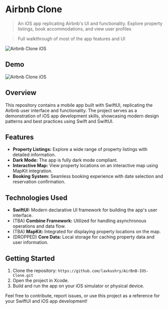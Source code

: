 # Airbnb Clone <!-- omit in toc -->

> An iOS app replicating Airbnb's UI and functionality. Explore property listings, book accommodations, and view user profiles

> Full walkthrough of most of the app features and UI

![Airbnb Clone iOS](./ReadmeDumps/Walkthrough.gif)

## Demo


![Airbnb Clone iOS](./ReadmeDumps/Walkthrough.gif)


## Overview

This repository contains a mobile app built with SwiftUI, replicating the Airbnb user interface and functionality. The project serves as a demonstration of iOS app development skills, showcasing modern design patterns and best practices using Swift and SwiftUI.

## Features

- **Property Listings:** Explore a wide range of property listings with detailed information.
- **Dark Mode:** The app is fully dark mode compliant.
- **Interactive Map:** View property locations on an interactive map using MapKit integration.
- **Booking System:** Seamless booking experience with date selection and reservation confirmation.


## Technologies Used

- **SwiftUI:** Modern declarative UI framework for building the app's user interface.
- (TBA) **Combine Framework:** Utilized for handling asynchronous operations and data flow.
- (TBA) **MapKit:** Integrated for displaying property locations on the map.
- (DROPPED) **Core Data:** Local storage for caching property data and user information.

## Getting Started

1. Clone the repository: `https://github.com/lavkushry/AirBnB-IOS-Clone.git`
2. Open the project in Xcode.
3. Build and run the app on your iOS simulator or physical device.

Feel free to contribute, report issues, or use this project as a reference for your SwiftUI and iOS app development!